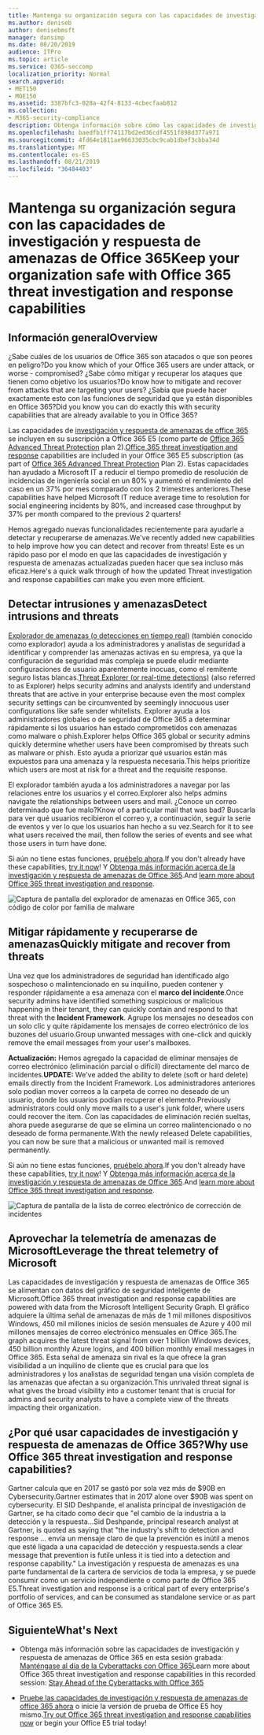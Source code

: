 ```yaml
---
title: Mantenga su organización segura con las capacidades de investigación y respuesta de amenazas de Office 365
ms.author: deniseb
author: denisebmsft
manager: dansimp
ms.date: 08/20/2019
audience: ITPro
ms.topic: article
ms.service: O365-seccomp
localization_priority: Normal
search.appverid:
- MET150
- MOE150
ms.assetid: 3387bfc3-028a-42f4-8133-4cbecfaab812
ms.collection:
- M365-security-compliance
description: Obtenga información sobre cómo las capacidades de investigación y respuesta de las amenazas de Office 365 pueden ayudar a su organización a detectar intrusiones y amenazas, y mitigar rápidamente y recuperarse de amenazas.
ms.openlocfilehash: baedfb1ff74117bd2ed36cdf4551f898d377a971
ms.sourcegitcommit: 4fd64e1811ae96633035cbc9cab1dbef3cbba34d
ms.translationtype: MT
ms.contentlocale: es-ES
ms.lasthandoff: 08/21/2019
ms.locfileid: "36484403"
---
```

# <a name="keep-your-organization-safe-with-office-365-threat-investigation-and-response-capabilities"></a><span data-ttu-id="45c1d-103">Mantenga su organización segura con las capacidades de investigación y respuesta de amenazas de Office 365</span><span class="sxs-lookup"><span data-stu-id="45c1d-103">Keep your organization safe with Office 365 threat investigation and response capabilities</span></span>

## <a name="overview"></a><span data-ttu-id="45c1d-104">Información general</span><span class="sxs-lookup"><span data-stu-id="45c1d-104">Overview</span></span>

<span data-ttu-id="45c1d-105">¿Sabe cuáles de los usuarios de Office 365 son atacados o que son peores en peligro?</span><span class="sxs-lookup"><span data-stu-id="45c1d-105">Do you know which of your Office 365 users are under attack, or worse - compromised?</span></span> <span data-ttu-id="45c1d-106">¿Sabe cómo mitigar y recuperar los ataques que tienen como objetivo los usuarios?</span><span class="sxs-lookup"><span data-stu-id="45c1d-106">Do know how to mitigate and recover from attacks that are targeting your users?</span></span> <span data-ttu-id="45c1d-107">¿Sabía que puede hacer exactamente esto con las funciones de seguridad que ya están disponibles en Office 365?</span><span class="sxs-lookup"><span data-stu-id="45c1d-107">Did you know you can do exactly this with security capabilities that are already available to you in Office 365?</span></span> 
  
<span data-ttu-id="45c1d-108">Las capacidades de [investigación y respuesta de amenazas de office 365](office-365-ti.md) se incluyen en su suscripción a Office 365 E5 (como parte de [Office 365 Advanced Threat Protection](office-365-atp.md) plan 2).</span><span class="sxs-lookup"><span data-stu-id="45c1d-108">[Office 365 threat investigation and response](office-365-ti.md) capabilities are included in your Office 365 E5 subscription (as part of [Office 365 Advanced Threat Protection](office-365-atp.md) Plan 2).</span></span> <span data-ttu-id="45c1d-109">Estas capacidades han ayudado a Microsoft IT a reducir el tiempo promedio de resolución de incidencias de ingeniería social en un 80% y aumentó el rendimiento del caso en un 37% por mes comparado con los 2 trimestres anteriores.</span><span class="sxs-lookup"><span data-stu-id="45c1d-109">These capabilities have helped Microsoft IT reduce average time to resolution for social engineering incidents by 80%, and increased case throughput by 37% per month compared to the previous 2 quarters!</span></span> 

<span data-ttu-id="45c1d-110">Hemos agregado nuevas funcionalidades recientemente para ayudarle a detectar y recuperarse de amenazas.</span><span class="sxs-lookup"><span data-stu-id="45c1d-110">We've recently added new capabilities to help improve how you can detect and recover from threats!</span></span> <span data-ttu-id="45c1d-111">Este es un rápido paso por el modo en que las capacidades de investigación y respuesta de amenazas actualizadas pueden hacer que sea incluso más eficaz.</span><span class="sxs-lookup"><span data-stu-id="45c1d-111">Here's a quick walk through of how the updated Threat investigation and response capabilities can make you even more efficient.</span></span>
  
## <a name="detect-intrusions-and-threats"></a><span data-ttu-id="45c1d-112">Detectar intrusiones y amenazas</span><span class="sxs-lookup"><span data-stu-id="45c1d-112">Detect intrusions and threats</span></span>

<span data-ttu-id="45c1d-113">[Explorador de amenazas (o detecciones en tiempo real)](threat-explorer.md) (también conocido como explorador) ayuda a los administradores y analistas de seguridad a identificar y comprender las amenazas activas en su empresa, ya que la configuración de seguridad más compleja se puede eludir mediante configuraciones de usuario aparentemente inocuas, como el remitente seguro listas blancas.</span><span class="sxs-lookup"><span data-stu-id="45c1d-113">[Threat Explorer (or real-time detections)](threat-explorer.md) (also referred to as Explorer) helps security admins and analysts identify and understand threats that are active in your enterprise because even the most complex security settings can be circumvented by seemingly innocuous user configurations like safe sender whitelists.</span></span> <span data-ttu-id="45c1d-114">Explorer ayuda a los administradores globales o de seguridad de Office 365 a determinar rápidamente si los usuarios han estado comprometidos con amenazas como malware o phish.</span><span class="sxs-lookup"><span data-stu-id="45c1d-114">Explorer helps Office 365 global or security admins quickly determine whether users have been compromised by threats such as malware or phish.</span></span> <span data-ttu-id="45c1d-115">Esto ayuda a priorizar qué usuarios están más expuestos para una amenaza y la respuesta necesaria.</span><span class="sxs-lookup"><span data-stu-id="45c1d-115">This helps prioritize which users are most at risk for a threat and the requisite response.</span></span> 
  
<span data-ttu-id="45c1d-116">El explorador también ayuda a los administradores a navegar por las relaciones entre los usuarios y el correo.</span><span class="sxs-lookup"><span data-stu-id="45c1d-116">Explorer also helps admins navigate the relationships between users and mail.</span></span> <span data-ttu-id="45c1d-117">¿Conoce un correo determinado que fue malo?</span><span class="sxs-lookup"><span data-stu-id="45c1d-117">Know of a particular mail that was bad?</span></span> <span data-ttu-id="45c1d-118">Buscarla para ver qué usuarios recibieron el correo y, a continuación, seguir la serie de eventos y ver lo que los usuarios han hecho a su vez.</span><span class="sxs-lookup"><span data-stu-id="45c1d-118">Search for it to see what users received the mail, then follow the series of events and see what those users in turn have done.</span></span>

<span data-ttu-id="45c1d-119">Si aún no tiene estas funciones, [pruébelo ahora](https://aka.ms/tryo365threatintel3).</span><span class="sxs-lookup"><span data-stu-id="45c1d-119">If you don't already have these capabilities, [try it now](https://aka.ms/tryo365threatintel3)!</span></span> <span data-ttu-id="45c1d-120">Y [Obtenga más información acerca de la investigación y respuesta de amenazas de Office 365](https://aka.ms/readmoreabouto365threatintel).</span><span class="sxs-lookup"><span data-stu-id="45c1d-120">And [learn more about Office 365 threat investigation and response](https://aka.ms/readmoreabouto365threatintel).</span></span>
  
![Captura de pantalla del explorador de amenazas en Office 365, con código de color por familia de malware](media/591338dd-252a-437d-b5f2-87aa42e74b0c.png)
  
## <a name="quickly-mitigate-and-recover-from-threats"></a><span data-ttu-id="45c1d-122">Mitigar rápidamente y recuperarse de amenazas</span><span class="sxs-lookup"><span data-stu-id="45c1d-122">Quickly mitigate and recover from threats</span></span>

<span data-ttu-id="45c1d-123">Una vez que los administradores de seguridad han identificado algo sospechoso o malintencionado en su inquilino, pueden contener y responder rápidamente a esa amenaza con el **marco del incidente**.</span><span class="sxs-lookup"><span data-stu-id="45c1d-123">Once security admins have identified something suspicious or malicious happening in their tenant, they can quickly contain and respond to that threat with the **Incident Framework**.</span></span> <span data-ttu-id="45c1d-124">Agrupe los mensajes no deseados con un solo clic y quite rápidamente los mensajes de correo electrónico de los buzones del usuario.</span><span class="sxs-lookup"><span data-stu-id="45c1d-124">Group unwanted messages with one-click and quickly remove the email messages from your user's mailboxes.</span></span> 
  
 <span data-ttu-id="45c1d-125">**Actualización:** Hemos agregado la capacidad de eliminar mensajes de correo electrónico (eliminación parcial o difícil) directamente del marco de incidentes.</span><span class="sxs-lookup"><span data-stu-id="45c1d-125">**UPDATE:** We've added the ability to delete (soft or hard delete) emails directly from the Incident Framework.</span></span> <span data-ttu-id="45c1d-126">Los administradores anteriores solo podían mover correos a la carpeta de correo no deseado de un usuario, donde los usuarios podían recuperar el elemento.</span><span class="sxs-lookup"><span data-stu-id="45c1d-126">Previously administrators could only move mails to a user's junk folder, where users could recover the item.</span></span> <span data-ttu-id="45c1d-127">Con las capacidades de eliminación recién sueltas, ahora puede asegurarse de que se elimina un correo malintencionado o no deseado de forma permanente.</span><span class="sxs-lookup"><span data-stu-id="45c1d-127">With the newly released Delete capabilities, you can now be sure that a malicious or unwanted mail is removed permanently.</span></span> 
  
<span data-ttu-id="45c1d-128">Si aún no tiene estas funciones, [pruébelo ahora](https://aka.ms/tryo365threatintel3).</span><span class="sxs-lookup"><span data-stu-id="45c1d-128">If you don't already have these capabilities, [try it now](https://aka.ms/tryo365threatintel3)!</span></span> <span data-ttu-id="45c1d-129">Y [Obtenga más información acerca de la investigación y respuesta de amenazas de Office 365](https://aka.ms/readmoreabouto365threatintel).</span><span class="sxs-lookup"><span data-stu-id="45c1d-129">And [learn more about Office 365 threat investigation and response](https://aka.ms/readmoreabouto365threatintel).</span></span>
  
![Captura de pantalla de la lista de correo electrónico de corrección de incidentes](media/9d8452d3-d8d2-4b26-81f9-76396e08dd17.png)
  
## <a name="leverage-the-threat-telemetry-of-microsoft"></a><span data-ttu-id="45c1d-131">Aprovechar la telemetría de amenazas de Microsoft</span><span class="sxs-lookup"><span data-stu-id="45c1d-131">Leverage the threat telemetry of Microsoft</span></span>

<span data-ttu-id="45c1d-132">Las capacidades de investigación y respuesta de amenazas de Office 365 se alimentan con datos del gráfico de seguridad inteligente de Microsoft.</span><span class="sxs-lookup"><span data-stu-id="45c1d-132">Office 365 threat investigation and response capabilities are powered with data from the Microsoft Intelligent Security Graph.</span></span> <span data-ttu-id="45c1d-133">El gráfico adquiere la última señal de amenazas de más de 1 mil millones dispositivos Windows, 450 mil millones inicios de sesión mensuales de Azure y 400 mil millones mensajes de correo electrónico mensuales en Office 365.</span><span class="sxs-lookup"><span data-stu-id="45c1d-133">The graph acquires the latest threat signal from over 1 billion Windows devices, 450 billion monthly Azure logins, and 400 billion monthly email messages in Office 365.</span></span> <span data-ttu-id="45c1d-134">Esta señal de amenaza sin rival es la que ofrece la gran visibilidad a un inquilino de cliente que es crucial para que los administradores y los analistas de seguridad tengan una visión completa de las amenazas que afectan a su organización.</span><span class="sxs-lookup"><span data-stu-id="45c1d-134">This unrivaled threat signal is what gives the broad visibility into a customer tenant that is crucial for admins and security analysts to have a complete view of the threats impacting their organization.</span></span> 
  
## <a name="why-use-office-365-threat-investigation-and-response-capabilities"></a><span data-ttu-id="45c1d-135">¿Por qué usar capacidades de investigación y respuesta de amenazas de Office 365?</span><span class="sxs-lookup"><span data-stu-id="45c1d-135">Why use Office 365 threat investigation and response capabilities?</span></span>

<span data-ttu-id="45c1d-136">Gartner calcula que en 2017 se gastó por sola vez más de $90B en Cybersecurity.</span><span class="sxs-lookup"><span data-stu-id="45c1d-136">Gartner estimates that in 2017 alone over $90B was spent on cybersecurity.</span></span> <span data-ttu-id="45c1d-137">El SID Deshpande, el analista principal de investigación de Gartner, se ha citado como decir que "el cambio de la industria a la detección y la respuesta...</span><span class="sxs-lookup"><span data-stu-id="45c1d-137">Sid Deshpande, principal research analyst at Gartner, is quoted as saying that "the industry's shift to detection and response …</span></span> <span data-ttu-id="45c1d-138">envía un mensaje claro de que la prevención es inútil a menos que esté ligada a una capacidad de detección y respuesta.</span><span class="sxs-lookup"><span data-stu-id="45c1d-138">sends a clear message that prevention is futile unless it is tied into a detection and response capability."</span></span> <span data-ttu-id="45c1d-139">La investigación y respuesta de amenazas es una parte fundamental de la cartera de servicios de toda la empresa, y se puede consumir como un servicio independiente o como parte de Office 365 E5.</span><span class="sxs-lookup"><span data-stu-id="45c1d-139">Threat investigation and response is a critical part of every enterprise's portfolio of services, and can be consumed as standalone service or as part of Office 365 E5.</span></span>
  
## <a name="whats-next"></a><span data-ttu-id="45c1d-140">Siguiente</span><span class="sxs-lookup"><span data-stu-id="45c1d-140">What's Next</span></span>

- <span data-ttu-id="45c1d-141">Obtenga más información sobre las capacidades de investigación y respuesta de amenazas de Office 365 en esta sesión grabada: [Manténgase al día de la Cyberattacks con Office 365](https://myignite.microsoft.com/videos/53723)</span><span class="sxs-lookup"><span data-stu-id="45c1d-141">Learn more about Office 365 threat investigation and response capabilities  in this recorded session: [Stay Ahead of the Cyberattacks with Office 365](https://myignite.microsoft.com/videos/53723)</span></span>
    
- <span data-ttu-id="45c1d-142">[Pruebe las capacidades de investigación y respuesta de amenazas de office 365 ahora](https://aka.ms/tryo365threatintel3) o inicie la versión de prueba de Office E5 hoy mismo.</span><span class="sxs-lookup"><span data-stu-id="45c1d-142">[Try out Office 365 threat investigation and response capabilities now](https://aka.ms/tryo365threatintel3) or begin your Office E5 trial today!</span></span> 
    

